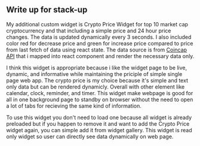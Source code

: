 ## Write up for stack-up

My additional custom widget is Crypto Price Widget for top 10 market cap cryptocurrency and that including a simple price and 24 hour price changes. The data is updated dynamically every 3 seconds. I also included color red for decrease price and green for increase price compared to price from last fetch of data using react state. The data source is from [Coincap API](https://docs.coincap.io/) that i mapped into react component and render the necessary data only.

I think this widget is appropriate because i like the widget page to be live, dynamic, and informative while maintaining the priciple of simple single page web app. The crypto price is my choice because it's simple and text only data but can be rendered dynamicly. Overall with other element like calendar, clock, reminder, and timer. This widget make webpage is good for all in one background page to standby on browser without the need to open a lot of tabs for recieving the same kind of information.

To use this widget you don't need to load one because all widget is already preloaded but if you happen to remove it and want to add the Crypto Price widget again, you can simple add it from widget gallery. This widget is read only widget so user can directly see data dynamically on web page.